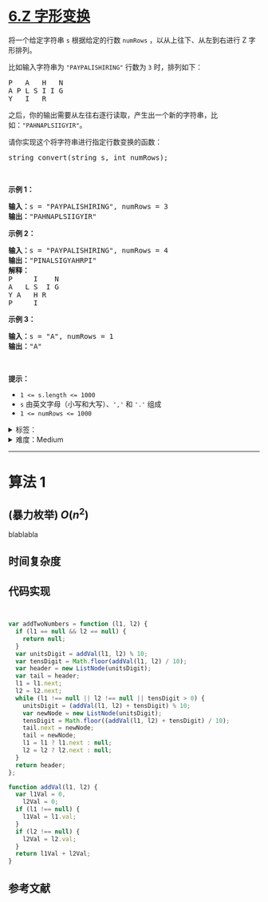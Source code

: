 # [6.Z 字形变换](https://leetcode.cn/problems/zigzag-conversion/)

<p>将一个给定字符串 <code>s</code> 根据给定的行数 <code>numRows</code> ，以从上往下、从左到右进行 Z 字形排列。</p>

<p>比如输入字符串为 <code>"PAYPALISHIRING"</code> 行数为 <code>3</code> 时，排列如下：</p>

<pre>
P   A   H   N
A P L S I I G
Y   I   R</pre>

<p>之后，你的输出需要从左往右逐行读取，产生出一个新的字符串，比如：<code>"PAHNAPLSIIGYIR"</code>。</p>

<p>请你实现这个将字符串进行指定行数变换的函数：</p>

<pre>
string convert(string s, int numRows);</pre>

<p> </p>

<p><strong>示例 1：</strong></p>

<pre>
<strong>输入：</strong>s = "PAYPALISHIRING", numRows = 3
<strong>输出：</strong>"PAHNAPLSIIGYIR"
</pre>

<strong>示例 2：</strong>

<pre>
<strong>输入：</strong>s = "PAYPALISHIRING", numRows = 4
<strong>输出：</strong>"PINALSIGYAHRPI"
<strong>解释：</strong>
P     I    N
A   L S  I G
Y A   H R
P     I
</pre>

<p><strong>示例 3：</strong></p>

<pre>
<strong>输入：</strong>s = "A", numRows = 1
<strong>输出：</strong>"A"
</pre>

<p> </p>

<p><strong>提示：</strong></p>

<ul>
	<li><code>1 <= s.length <= 1000</code></li>
	<li><code>s</code> 由英文字母（小写和大写）、<code>','</code> 和 <code>'.'</code> 组成</li>
	<li><code>1 <= numRows <= 1000</code></li>
</ul>

<details>
<summary>标签：</summary>
['字符串']
</details>

<details>
<summary>难度：Medium</summary>
喜欢：1753
</details>

---

# 算法 1

## (暴力枚举) $O(n^2)$

blablabla

## 时间复杂度

## 代码实现

```java []

```

```cpp []

```

```javascript []
var addTwoNumbers = function (l1, l2) {
  if (l1 == null && l2 == null) {
    return null;
  }
  var unitsDigit = addVal(l1, l2) % 10;
  var tensDigit = Math.floor(addVal(l1, l2) / 10);
  var header = new ListNode(unitsDigit);
  var tail = header;
  l1 = l1.next;
  l2 = l2.next;
  while (l1 !== null || l2 !== null || tensDigit > 0) {
    unitsDigit = (addVal(l1, l2) + tensDigit) % 10;
    var newNode = new ListNode(unitsDigit);
    tensDigit = Math.floor((addVal(l1, l2) + tensDigit) / 10);
    tail.next = newNode;
    tail = newNode;
    l1 = l1 ? l1.next : null;
    l2 = l2 ? l2.next : null;
  }
  return header;
};

function addVal(l1, l2) {
  var l1Val = 0,
    l2Val = 0;
  if (l1 !== null) {
    l1Val = l1.val;
  }
  if (l2 !== null) {
    l2Val = l2.val;
  }
  return l1Val + l2Val;
}
```

## 参考文献
